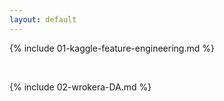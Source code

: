 ```yaml
---
layout: default
---
```


{% include 01-kaggle-feature-engineering.md %}

<br>

{% include 02-wrokera-DA.md %}

<br>
